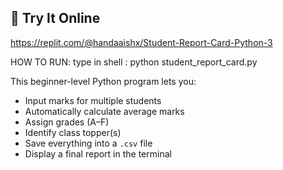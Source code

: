 ## 🚀 Try It Online
https://replit.com/@handaaishx/Student-Report-Card-Python-3

HOW TO RUN: type in shell : python student_report_card.py

This beginner-level Python program lets you:

- Input marks for multiple students
- Automatically calculate average marks
- Assign grades (A–F)
- Identify class topper(s)
- Save everything into a `.csv` file
- Display a final report in the terminal


